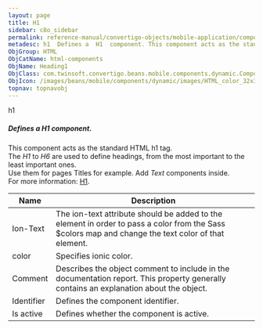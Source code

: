 ```yaml
---
layout: page
title: H1
sidebar: c8o_sidebar
permalink: reference-manual/convertigo-objects/mobile-application/components/html-components/h1/
metadesc: h1  Defines a  H1  component. This component acts as the standard HTML h1 tag. The  H1  to  H6  are used to define headings, from the most important t
ObjGroup: HTML
ObjCatName: html-components
ObjName: Heading1
ObjClass: com.twinsoft.convertigo.beans.mobile.components.dynamic.ComponentManager$1
ObjIcon: /images/beans/mobile/components/dynamic/images/HTML_color_32x32.png
topnav: topnavobj
---
```

h1<br/>

##### Defines a <i>H1</i> component.<br/>
This component acts as the standard HTML h1 tag.<br/>
The <i>H1</i> to <i>H6</i> are used to define headings, from the most important to the least important ones.<br/>
Use them for pages Titles for example. Add <i>Text</i> components inside.<br/>
 For more information: <a href='https://www.w3schools.com/tags/tag_hn.asp' target='_blank'>H1</a>.

Name | Description 
--- | ---
Ion-Text | The ion-text attribute should be added to the element in order to pass a color from the Sass $colors map and change the text color of that element.
color | Specifies ionic color.
Comment | Describes the object comment to include in the documentation report.  This property generally contains an explanation about the object. 
Identifier | Defines the component identifier.  
Is active | Defines whether the component is active. 

